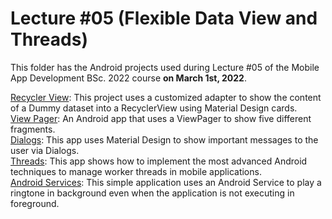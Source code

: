 # Lecture #05  (Flexible Data View and Threads)
This folder has the Android projects used during Lecture #05 of the Mobile App Development BSc. 2022 course **on March 1st, 2022**.

[Recycler View](05-1_RecyclerView): This project uses a customized adapter to show the content of a Dummy dataset into a RecyclerView using Material Design cards.<br />
[View Pager](05-2_ViewPager): An Android app that uses a ViewPager to show five different fragments.<br />
[Dialogs](05-3_Dialogs): This app uses Material Design to show important messages to the user via Dialogs.<br />
[Threads](05-4_Threads): This app shows how to implement the most advanced Android techniques to manage worker threads in mobile applications.<br />
[Android Services](05-5_AndroidService): This simple application uses an Android Service to play a ringtone in background even when the application is not executing in foreground.